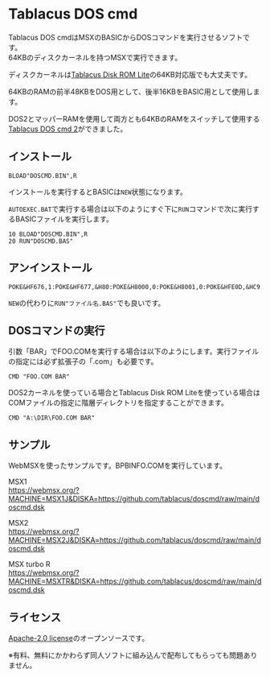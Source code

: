 # Tablacus DOS cmd

Tablacus DOS cmdはMSXのBASICからDOSコマンドを実行させるソフトです。  
64KBのディスクカーネルを持つMSXで実行できます。

ディスクカーネルは[Tablacus Disk ROM Lite](https://github.com/tablacus/TablacusDiskRomLite)の64KB対応版でも大丈夫です。

64KBのRAMの前半48KBをDOS用として、後半16KBをBASIC用として使用します。

DOS2とマッパーRAMを使用して両方とも64KBのRAMをスイッチして使用する[Tablacus DOS cmd 2](https://github.com/tablacus/doscmd2)ができました。

## インストール

```bas
BLOAD"DOSCMD.BIN",R
```

インストールを実行するとBASICは`NEW`状態になります。

`AUTOEXEC.BAT`で実行する場合は以下のようにすぐ下に`RUN`コマンドで次に実行するBASICファイルを実行します。

```autoexec.bas
10 BLOAD"DOSCMD.BIN",R
20 RUN"DOSCMD.BAS"
```

## アンインストール

```
POKE&HF676,1:POKE&HF677,&H80:POKE&H8000,0:POKE&H8001,0:POKE&HFE0D,&HC9:NEW
```
`NEW`の代わりに`RUN"ファイル名.BAS"`でも良いです。

## DOSコマンドの実行

引数「BAR」でFOO.COMを実行する場合は以下のようにします。実行ファイルの指定には必ず拡張子の「.com」も必要です。

```bas
CMD "FOO.COM BAR"
```

DOS2カーネルを使っている場合とTablacus Disk ROM Liteを使っている場合はCOMファイルの指定に階層ディレクトリを指定することができます。

```bas
CMD "A:\DIR\FOO.COM BAR"
```
## サンプル

WebMSXを使ったサンプルです。BPBINFO.COMを実行しています。

MSX1  
https://webmsx.org/?MACHINE=MSX1J&DISKA=https://github.com/tablacus/doscmd/raw/main/doscmd.dsk

MSX2  
https://webmsx.org/?MACHINE=MSX2J&DISKA=https://github.com/tablacus/doscmd/raw/main/doscmd.dsk

MSX turbo R  
https://webmsx.org/?MACHINE=MSXTR&DISKA=https://github.com/tablacus/doscmd/raw/main/doscmd.dsk

## ライセンス

[Apache-2.0 license](https://github.com/tablacus/doscmd/blob/main/LICENSE)のオープンソースです。

※有料、無料にかかわらず同人ソフトに組み込んで配布してもらっても問題ありません。
